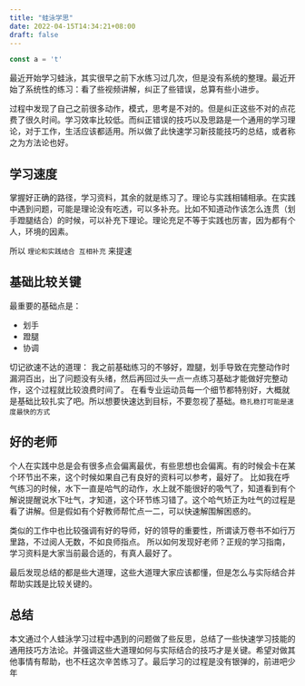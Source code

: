 ```yaml
---
title: "蛙泳学思"
date: 2022-04-15T14:34:21+08:00
draft: false
---
```



```javascript
const a = 't'
```

最近开始学习蛙泳，其实很早之前下水练习过几次，但是没有系统的整理。最近开始了系统性的练习：看了些视频讲解，纠正了些错误，总算有些小进步。

过程中发现了自己之前很多动作，模式，思考是不对的。但是纠正这些不对的点花费了很久时间。学习效率比较低。而纠正错误的技巧以及思路是一个通用的学习理论，对于工作，生活应该都适用。所以做了此快速学习新技能技巧的总结，或者称之为方法论也好。

## 学习速度
掌握好正确的路径，学习资料，其余的就是练习了。理论与实践相辅相承。在实践中遇到问题，可能是理论没有吃透，可以多补充。比如不知道动作该怎么连贯（划手蹬腿结合）的时候，可以补充下理论。理论充足不等于实践也厉害，因为都有个人，环境的因素。

所以 `理论和实践结合 互相补充` 来提速
## 基础比较关键
最重要的基础点是：
* 划手
* 蹬腿
* 协调

切记欲速不达的道理： 我之前基础练习的不够好，蹬腿，划手导致在完整动作时漏洞百出，出了问题没有头绪，然后再回过头一点一点练习基础才能做好完整动作，这个过程就比较浪费时间了。
在看专业运动员每一个细节都特别好，大概就是基础比较扎实了吧。所以想要快速达到目标，不要忽视了基础。`稳扎稳打可能是速度最快的方式`
## 好的老师
个人在实践中总是会有很多点会偏离最优，有些思想也会偏离。有的时候会卡在某个环节出不来，这个时候如果自己有良好的资料可以参考，最好了。
比如我在呼气练习的时候，水下一直是哈气的动作，水上就不能很好的吸气了，知道看到有个解说提醒说水下吐气，才知道，这个环节练习错了。这个哈气矫正为吐气的过程是看了讲解。但是假如有个好教师帮忙点一二，可以快速解围解困惑的。

类似的工作中也比较强调有好的导师，好的领导的重要性，所谓读万卷书不如行万里路，不过阅人无数，不如良师指点。
所以如何发现好老师？正规的学习指南，学习资料是大家当前最合适的，有真人最好了。

最后发现总结的都是些大道理，这些大道理大家应该都懂，但是怎么与实际结合并帮助实践是比较关键的。

## 总结
本文通过个人蛙泳学习过程中遇到的问题做了些反思，总结了一些快速学习技能的通用技巧方法论。并强调这些大道理如何与实际结合的技巧才是关键。希望对做其他事情有帮助，也不枉这次辛苦练习了。最后学习的过程是没有银弹的，前进吧少年
